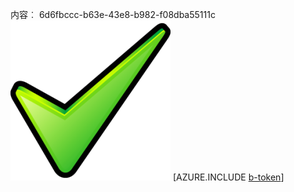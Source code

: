内容︰ 6d6fbccc-b63e-43e8-b982-f08dba55111c![图像](a70f512a-4bef-4b57-a080-a4e42e6e547b.png)
[AZURE.INCLUDE [b-token](36df0efa-928a-40e5-8e85-0e551e44420f.md)]
